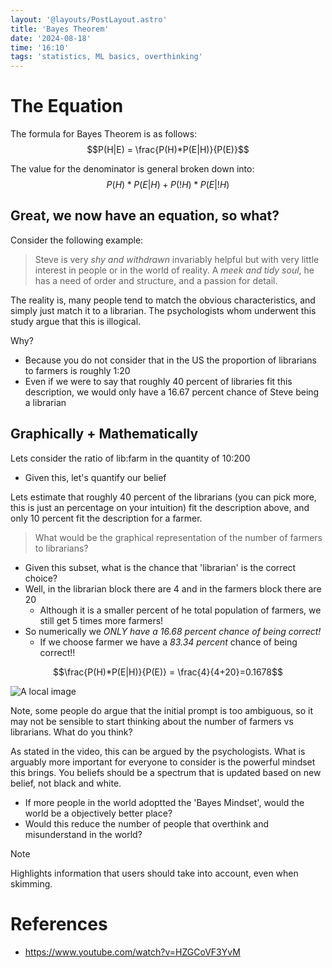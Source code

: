 ```yaml
---
layout: '@layouts/PostLayout.astro'
title: 'Bayes Theorem'
date: '2024-08-18'
time: '16:10'
tags: 'statistics, ML basics, overthinking'
---
```


# The Equation

The formula for Bayes Theorem is as follows:
$$P(H|E) = \frac{P(H)*P(E|H)}{P(E)}$$

The value for the denominator is general broken down into:
$$P(H)*P(E|H)+P(!H)*P(E|!H)$$

## Great, we now have an equation, so what?

Consider the following example: 

> Steve is very *shy and withdrawn* invariably helpful but with very little interest in people or in the world of reality. A *meek and tidy soul*, he has a need of order and structure, and a passion for detail.

The reality is, many people tend to match the obvious characteristics, and simply just match it to a librarian. The psychologists whom underwent this study argue that this is illogical.

Why? 
- Because you do not consider that in the US the proportion of librarians to farmers is roughly 1:20
- Even if we were to say that roughly 40 percent of libraries fit this description, we would only have a 16.67 percent chance of Steve being a librarian

## Graphically + Mathematically
Lets consider the ratio of lib:farm in the quantity of 10:200
- Given this, let's quantify our belief

Lets estimate that roughly 40 percent of the librarians (you can pick more, this is just an percentage on your intuition) fit the description above, and only 10 percent fit the description for a farmer.

> What would be the graphical representation of the number of farmers to librarians?

- Given this subset, what is the chance that 'librarian' is the correct choice?
- Well, in the librarian block there are 4 and in the farmers block there are 20
	- Although it is a smaller percent of he total population of farmers, we still get 5 times more farmers!
- So numerically we *ONLY have a 16.68 percent chance of being correct!* 
	- If we choose farmer we have a *83.34 percent* chance of being correct!!

$$\frac{P(H)*P(E|H)}{P(E)} = \frac{4}{4+20}=0.1678$$


![A local image](@assets/blog/bayes-theorem-diagram.svg)

Note, some people do argue that the initial prompt is too ambiguous, so it may not be sensible to start thinking about the number of farmers vs librarians. What do you think?


As stated in the video, this can be argued by the psychologists. What is arguably more important for everyone to consider is the powerful mindset this brings. You beliefs should be a spectrum that is updated based on new belief, not black and white.

- If more people in the world adoptted the 'Bayes Mindset', would the world be a objectively better place?
- Would this reduce the number of people that overthink and misunderstand in the world?

> [!NOTE]  
> Highlights information that users should take into account, even when skimming.

# References
- https://www.youtube.com/watch?v=HZGCoVF3YvM
